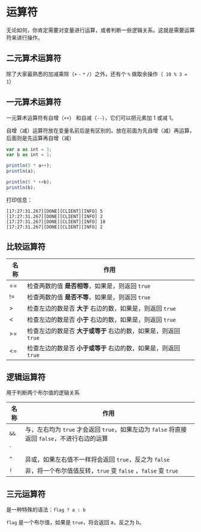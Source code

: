 # 运算符

无论如何，你肯定需要对变量进行运算，或者判断一些逻辑关系。这就是需要运算符来进行操作。

## 二元算术运算符

除了大家最熟悉的加减乘除（`+` `-` `*` `/`）之外，还有个 `%` 做取余操作（` 10 % 3 = 1`）

## 一元算术运算符

一元算术运算符有自增（`++`） 和自减（`--`），它们可以把元素加 1 或减 1。

自增（减）运算符放在变量名前后是有区别的。放在前面为先自增（减）再运算，后面则是先运算再自增（减）

```javascript
var a as int = 1;
var b as int = 1;

println(5 * a++);
println(a);

println(5 * ++b);
println(b);
```

打印信息：
```text
[17:27:31.267][DONE][CLIENT][INFO] 5
[17:27:31.267][DONE][CLIENT][INFO] 2
[17:27:31.267][DONE][CLIENT][INFO] 10
[17:27:31.267][DONE][CLIENT][INFO] 2
```

## 比较运算符

|名称|作用|
| ---- | --------------------------------------------------------- |
| ==   | 检查两数的值 **是否相等**，如果是，则返回 `true` |
| !=   | 检查两数的值 **是否不等**，如果是，则返回 `true` |
| >    | 检查左边的数是否 **大于** 右边的数，如果是，则返回 `true` |
| <    | 检查左边的数是否 **小于** 右边的数，如果是，则返回 `true` |
| >=   | 检查左边的数是否 **大于或等于** 右边的数，如果是，则返回 `true` |
| <=   | 检查左边的数是否 **小于或等于** 右边的数，如果是，则返回 `true` |

## 逻辑运算符

用于判断两个布尔值的逻辑关系

| 名称 | 作用                                                         |
| ---- | ------------------------------------------------------------ |
| `&&` | 与，左右均为 `true` 才会返回 `true`，如果左边为 `false` 将直接返回 `false`，不进行右边的运算 |
| `||` | 或，左右只要有一个 `true` 才会返回 `true`，如果左边为 `true` 将直接返回 `true`，不进行右边的运算 |
| `^`  | 异或，如果左右值不一样将会返回 `true`，反之为 `false`        |
| `!`  | 非，将一个布尔值值反转，`true` 变 `false` ，`false` 变 `true` |

## 三元运算符

是一种特殊的语法：`flag ? a : b`

`flag` 是一个布尔值，如果是 `true`，将会返回 a，反之为 b。

